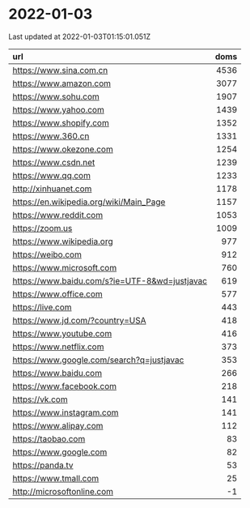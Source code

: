 # 2022-01-03

<!-- BEGIN -->
Last updated at 2022-01-03T01:15:01.051Z

url | doms
:- | -:
https://www.sina.com.cn | 4536
https://www.amazon.com | 3077
https://www.sohu.com | 1907
https://www.yahoo.com | 1439
https://www.shopify.com | 1352
https://www.360.cn | 1331
https://www.okezone.com | 1254
https://www.csdn.net | 1239
https://www.qq.com | 1233
http://xinhuanet.com | 1178
https://en.wikipedia.org/wiki/Main_Page | 1157
https://www.reddit.com | 1053
https://zoom.us | 1009
https://www.wikipedia.org | 977
https://weibo.com | 912
https://www.microsoft.com | 760
https://www.baidu.com/s?ie=UTF-8&wd=justjavac | 619
https://www.office.com | 577
https://live.com | 443
https://www.jd.com/?country=USA | 418
https://www.youtube.com | 416
https://www.netflix.com | 373
https://www.google.com/search?q=justjavac | 353
https://www.baidu.com | 266
https://www.facebook.com | 218
https://vk.com | 141
https://www.instagram.com | 141
https://www.alipay.com | 112
https://taobao.com | 83
https://www.google.com | 82
https://panda.tv | 53
https://www.tmall.com | 25
http://microsoftonline.com | -1
<!-- END -->
